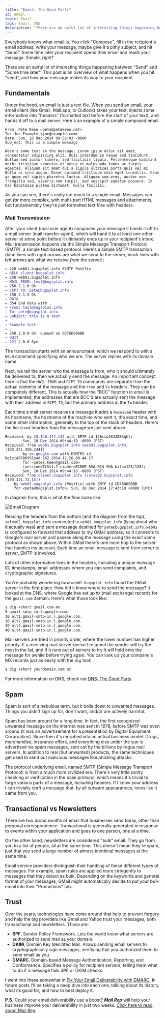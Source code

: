 ```yaml
---
title: "Email: The Good Parts"
id: email
topic: Email
tags: Email, DNS
description: "There are an awful lot of interesting things happening between hitting Send and your email hitting an inbox. This post is an overview of how your message makes it's way to your recipient."
---
```


Everybody knows what email is. You click "Compose", fill in the recipient's email address, write your message, maybe give it a pithy subject, and hit "Send". Some time later your recipient opens their email and reads your message. Simple, right?

There are an awful lot of interesting things happening between "Send" and "Some time later". This post is an overview of what happens when you hit "send", and how your message makes its way to your recipient.

## Fundamentals

Under the hood, an email is just a text file. When you send an email, your email client (like Gmail, Mail.app, or Outlook) takes your text, injects some information into "headers" (formatted text before the start of your text), and hands it off to a mail server. Here's an example of a simple composed email:

```text
From: Pete Keen <pete@petekeen.net>
To: Joe Example <joe@example.com>
Date: Sun, 28 Dec 2014 09:52:03 -0600
Subject: This is a simple message

Here's some text in the message. Lorem ipsum dolor sit amet, consectetur adipiscing elit. Duis interdum in neque sed tincidunt. Nullam sed auctor libero, sed facilisis ligula. Pellentesque habitant morbi tristique senectus et netus et malesuada fames ac turpis egestas. Aliquam sit amet dui a ligula ultrices porta quis vel mi. Nulla ac urna augue. Donec euismod tristique odio eget convallis. Cras ac quam vel sapien pharetra luctus. Aliquam sem eros, auctor non fringilla sed, viverra non turpis. Sed suscipit egestas posuere. In hac habitasse platea dictumst. Nulla facilisi.
```

As you can see, there's really not much to a simple email. Messages can get *far* more complex, with multi-part HTML messages and attachments, but fundamentally they're just formatted text files with headers.

### Mail Transmission

After your client (mail user agent) composes your message it hands it off to a mail server (mail transfer agent), which will hand it to at least one other server at some point before it ultimately ends up in your recipient's inbox. Mail transmission happens via the Simple Message Transport Protocol (SMTP), a simple text-based protocol. Here's a simple SMTP transaction (blue lines with right arrows are what we send *to* the server, black lines with left arrows are what we receive *from* the server):

<pre><code>&larr; 220 web01.bugsplat.info ESMTP Postfix
<span style="color: #3333aa">&rarr; HELO client.bugsplat.info</span>
&larr; 250 web01.bugsplat.info
<span style="color: #3333aa">&rarr; MAIL FROM: test@bugsplat.info</span>
&larr; 250 2.1.0 Ok
<span style="color: #3333aa">&rarr; RCPT TO: pete@bugsplat.info</span>
&larr; 250 2.1.5 Ok
<span style="color: #3333aa">&rarr; DATA</span>
&larr; 354 End data with <CR><LF>.<CR><LF>
<span style="color: #3333aa">&rarr; From: test@bugsplat.info</span>
<span style="color: #3333aa">&rarr; To: pete@bugsplat.info</span>
<span style="color: #3333aa">&rarr; Subject: this is a test</span>
<span style="color: #3333aa">&rarr; </span>
<span style="color: #3333aa">&rarr; Example test.</span>
<span style="color: #3333aa">&rarr; .</span>
&larr; 250 2.0.0 Ok: queued as CD76D606BB
<span style="color: #3333aa">&rarr; QUIT</span>
&larr; 221 2.0.0 Bye
</code></pre>

The transaction starts with an announcment, which we respond to with a `HELO` command specifying who we are. The server replies with its domain name.

Next, we tell the server who the message is from, who it should ultimately be delivered to, then we actually send the message. An important concept here is that the `MAIL FROM` and `RCPT TO` commands are separate from the actual contents of the message and the `From` and `To` headers. They can be completely different. This is actually how the "BCC" function in email is implemented, the addresses that are BCC'd are actually sent the message with their address in `RCPT TO`, but the primary address in the `To` header.

Each time a mail server receives a message it adds a `Received` header with its hostname, the hostname of the machine who sent it, the exact time, and some other information, generally to the top of the stack of headers. Here's the `Received` headers from the message we just sent above:

<pre><code>Received: by <span style="color: #3333aa">10.140.147.132</span> with SMTP id 126csp2632885qht;
        Sun, 28 Dec 2014 09:44:19 -0800 (PST)
Received: from <span style="color: #3333aa">web01.bugsplat.info</span> (<span style="color: #3333aa">web01.bugsplat.info</span>. [192.241.250.244])
        by <span style="color: #3333aa">mx.google.com</span> with ESMTPS id kg1si49786991pad.162.2014.12.28.09.44.17
        for &lt;peter.keen@gmail.com&gt;
        (version=TLSv1.1 cipher=ECDHE-RSA-RC4-SHA bits=128/128);
        Sun, 28 Dec 2014 09:44:18 -0800 (PST)
Received: from <span style="color: #3333aa">client.bugsplat.info</span> (<span style="color: #3333aa">sales02.bugsplat.info</span> [104.131.72.15])
	by <span style="color: #3333aa">web01.bugsplat.info</span> (Postfix) with SMTP id CD76D606BB
	for &lt;pete@bugsplat.info&gt;; Sun, 28 Dec 2014 17:43:19 +0000 (UTC)
</code></pre>

In diagram form, this is what the flow looks like:

![Email Diagram](http://d2s7foagexgnc2.cloudfront.net/files/f64c5bd1293d556e4579/email_diagram.png)

Reading the headers from the bottom (and the diagram from the top), `sales02.bugsplat.info` connected to `web01.bugsplat.info` (lying about who it actually was) and sent a message destined for `pete@bugsplat.info`. `web01` is configured to forward that address to my GMail address, so it connects to Google's mail server and passes along the message using the exact same protocol as shown above. Within GMail there's one more hop to the server that handles my account. Each time an email message is sent from server to server, SMTP is involved.

Lots of other information lives in the headers, including a unique message ID, timestamps, email addresses where you can send complaints, and cryptographic signatures.

You're probably wondering how `web01.bugsplat.info` found the GMail server in the first place. How did it know where to send the message? It looked at the DNS, where Google has set up `MX` (mail exchange) records for the `gmail.com` domain. Here's what those look like:

```bash
$ dig +short gmail.com mx
5 gmail-smtp-in.l.google.com.
10 alt1.gmail-smtp-in.l.google.com.
20 alt2.gmail-smtp-in.l.google.com.
30 alt3.gmail-smtp-in.l.google.com.
40 alt4.gmail-smtp-in.l.google.com.
```

Mail servers are tried in priority order, where the lower number has higher priority. If a receiving mail server doesn't respond the sender will try the next in the list, and if it runs out of servers to try it will hold onto the message for awhile before trying again. You can look up your company's MX records just as easily with the `dig` tool:

```bash
$ dig +short yourdomain.com mx
```

For more information on DNS, check out [DNS: The Good Parts](/dns-the-good-parts).

## Spam

Spam is sort of a nebulous term, but it boils down to unwanted messages. Things you didn't sign up for, don't want, and/or are actively harmful.

Spam has been around for a long time. In fact, the first recognized unwanted message on the internet was sent in 1978, before SMTP was even around (it was an advertisement for a presentation by Digital Equipment Corproation). Since then it's morphed into an actual business model. Drugs, merchandise, insurance offers, and everything else under the sun is advertised via spam messages, sent out by the billions by rogue mail servers. In addition to real (but unwanted) products, the same techniques get used to send out malicious messages like phishing attacks.

The protocol underlying email, named SMTP (Simple Message Transport Protocol) is from a much more civilized era. There's very little sanity checking or verification in the base protocol, which means it's trivial to forge various parts of a message, including headers. If I know your address I can trivially craft a message that, by all outward appearances, looks like it came from you.

## Transactional vs Newsletters

There are two broad swaths of email that businesses send today, other than personal correspondence. Transactional is generally generated in response to events within your application and goes to one person, one at a time.

On the other hand, newsletters are considered "bulk" email. They go from you to a list of people, all at the same time. This doesn't mean they're spam, just that you send a large number of almost-identitcal messages at the same time.

Email service providers distinguish their handling of these different types of messages. For example, spam rules are applied more stringently to messages that they detect as bulk. Depending on the keywords and general format of your messages, GMail might automatically decide to put your bulk email into their "Promotions" tab.

## Trust

Over the years, technologies have come around that help to prevent forgery and help the big providers like Gmail and Yahoo trust your messages, both transactional and newsletters. Those are:

* **SPF**, Sender Policy Framework. Lets the world know what servers are authorized to send mail as your domain.
* **DKIM**, Domain Key Idenitifed Mail. Allows sending email servers to cryptographically sign messages, verifiying that you authorized them to send email as you.
* **DMARC**, Domain-based Message Authentication, Reporting, and Conformance. Specifies a policy for recipient servers, telling them what to do if a message fails SPF or DKIM checks.

I went into these somewhat in [Fix Your Email Deliverability with DMARC](https://www.petekeen.net/fix-your-email-deliverability-with-dmarc). In future posts I'll be taking a deep dive into each one, talking about its history, what its good for, and how to best deploy it.

**P.S.** Could your email deliverability use a boost? ***Mail Rep*** will help your business improve your deliverability in just two weeks. [Click here to read about Mail Rep](/mail-rep).
